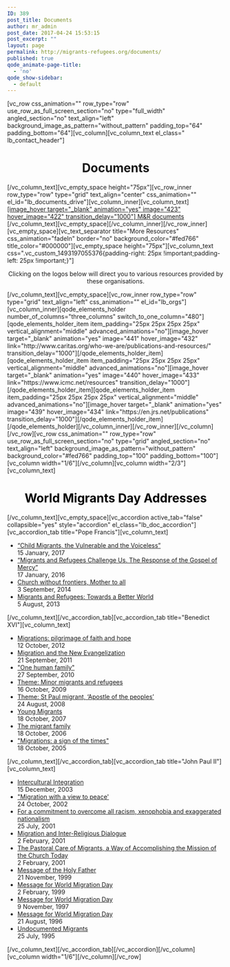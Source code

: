 ```yaml
---
ID: 389
post_title: Documents
author: mr_admin
post_date: 2017-04-24 15:53:15
post_excerpt: ""
layout: page
permalink: http://migrants-refugees.org/documents/
published: true
qode_animate-page-title:
  - 'no'
qode_show-sidebar:
  - default
---
```

[vc_row css_animation="" row_type="row" use_row_as_full_screen_section="no" type="full_width" angled_section="no" text_align="left" background_image_as_pattern="without_pattern" padding_top="64" padding_bottom="64"][vc_column][vc_column_text el_class=" lb_contact_header"]
<h1 style="text-align: center;">Documents</h1>
[/vc_column_text][vc_empty_space height="75px"][vc_row_inner row_type="row" type="grid" text_align="center" css_animation="" el_id="lb_documents_drive"][vc_column_inner][vc_column_text]
<div><a href="https://drive.google.com/drive/folders/0B2AK2bI01BzsbU1sbmhsU3ZXNEE">[image_hover target="_blank" animation="yes" image="423" hover_image="422" transition_delay="1000"]
M&amp;R documents</a></div>
[/vc_column_text][vc_empty_space][/vc_column_inner][/vc_row_inner][vc_empty_space][vc_text_separator title="More Resources" css_animation="fadeIn" border="no" background_color="#fed766" title_color="#000000"][vc_empty_space height="75px"][vc_column_text css=".vc_custom_1493197055376{padding-right: 25px !important;padding-left: 25px !important;}"]
<p style="text-align: center;">Clicking on the logos below will direct you to various resources provided by these organisations.</p>
[/vc_column_text][vc_empty_space][vc_row_inner row_type="row" type="grid" text_align="left" css_animation="" el_id="lb_orgs"][vc_column_inner][qode_elements_holder number_of_columns="three_columns" switch_to_one_column="480"][qode_elements_holder_item item_padding="25px 25px 25px 25px" vertical_alignment="middle" advanced_animations="no"][image_hover target="_blank" animation="yes" image="441" hover_image="432" link="http://www.caritas.org/who-we-are/publications-and-resources/" transition_delay="1000"][/qode_elements_holder_item][qode_elements_holder_item item_padding="25px 25px 25px 25px" vertical_alignment="middle" advanced_animations="no"][image_hover target="_blank" animation="yes" image="440" hover_image="433" link="https://www.icmc.net/resources" transition_delay="1000"][/qode_elements_holder_item][qode_elements_holder_item item_padding="25px 25px 25px 25px" vertical_alignment="middle" advanced_animations="no"][image_hover target="_blank" animation="yes" image="439" hover_image="434" link="https://en.jrs.net/publications" transition_delay="1000"][/qode_elements_holder_item][/qode_elements_holder][/vc_column_inner][/vc_row_inner][/vc_column][/vc_row][vc_row css_animation="" row_type="row" use_row_as_full_screen_section="no" type="grid" angled_section="no" text_align="left" background_image_as_pattern="without_pattern" background_color="#fed766" padding_top="100" padding_bottom="100"][vc_column width="1/6"][/vc_column][vc_column width="2/3"][vc_column_text]
<h1 style="text-align: center;"><span style="color: #000000;">World Migrants Day Addresses</span></h1>
[/vc_column_text][vc_empty_space][vc_accordion active_tab="false" collapsible="yes" style="accordion" el_class="lb_doc_accordion"][vc_accordion_tab title="Pope Francis"][vc_column_text]
<ul>
 	<li><a class="lb_document_li_a" href="https://w2.vatican.va/content/francesco/en/messages/migration/documents/papa-francesco_20160908_world-migrants-day-2017.html">“Child Migrants, the Vulnerable and the Voiceless”</a>
<div class="lb_document_li_date">15 January, 2017</div></li>
 	<li><a class="lb_document_li_a" href="https://w2.vatican.va/content/francesco/en/messages/migration/documents/papa-francesco_20150912_world-migrants-day-2016.html">“Migrants and Refugees Challenge Us. The Response of the Gospel of Mercy”</a>
<div class="lb_document_li_date">17 January, 2016</div></li>
 	<li><a class="lb_document_li_a" href="https://w2.vatican.va/content/francesco/en/messages/migration/documents/papa-francesco_20140903_world-migrants-day-2015.html">Church without frontiers, Mother to all</a>
<div class="lb_document_li_date">3 September, 2014</div></li>
 	<li><a class="lb_document_li_a" href="https://w2.vatican.va/content/francesco/en/messages/migration/documents/papa-francesco_20130805_world-migrants-day.html">Migrants and Refugees: Towards a Better World</a>
<div class="lb_document_li_date">5 August, 2013</div></li>
</ul>
[/vc_column_text][/vc_accordion_tab][vc_accordion_tab title="Benedict XVI"][vc_column_text]
<ul>
 	<li><a class="lb_document_li_a" href="http://w2.vatican.va/content/benedict-xvi/en/messages/migration/documents/hf_ben-xvi_mes_20121012_world-migrants-day.html">Migrations: pilgrimage of faith and hope</a>
<div class="lb_document_li_date">12 October, 2012</div></li>
 	<li><a class="lb_document_li_a" href="http://w2.vatican.va/content/benedict-xvi/en/messages/migration/documents/hf_ben-xvi_mes_20110921_world-migrants-day.html">Migration and the New Evangelization</a>
<div class="lb_document_li_date">21 September, 2011</div></li>
 	<li><a class="lb_document_li_a" href="http://w2.vatican.va/content/benedict-xvi/en/messages/migration/documents/hf_ben-xvi_mes_20100927_world-migrants-day.html">"One human family"</a>
<div class="lb_document_li_date">27 September, 2010</div></li>
 	<li><a class="lb_document_li_a" href="http://w2.vatican.va/content/benedict-xvi/en/messages/migration/documents/hf_ben-xvi_mes_20091016_world-migrants-day.html">Theme: Minor migrants and refugees</a>
<div class="lb_document_li_date">16 October, 2009</div></li>
 	<li><a class="lb_document_li_a" href="http://w2.vatican.va/content/benedict-xvi/en/messages/migration/documents/hf_ben-xvi_mes_20080824_world-migrants-day.html">Theme: St Paul migrant, ‘Apostle of the peoples’</a>
<div class="lb_document_li_date">24 August, 2008</div></li>
 	<li><a class="lb_document_li_a" href="http://w2.vatican.va/content/benedict-xvi/en/messages/migration/documents/hf_ben-xvi_mes_20071018_world-migrants-day.html">Young Migrants</a>
<div class="lb_document_li_date">18 October, 2007</div></li>
 	<li><a class="lb_document_li_a" href="http://w2.vatican.va/content/benedict-xvi/en/messages/migration/documents/hf_ben-xvi_mes_20061018_world-migrants-day.html">The migrant family</a>
<div class="lb_document_li_date">18 October, 2006</div></li>
 	<li><a class="lb_document_li_a" href="http://w2.vatican.va/content/benedict-xvi/en/messages/migration/documents/hf_ben-xvi_mes_20051018_world-migrants-day.html">"Migrations: a sign of the times"</a>
<div class="lb_document_li_date">18 October, 2005</div></li>
</ul>
[/vc_column_text][/vc_accordion_tab][vc_accordion_tab title="John Paul II"][vc_column_text]
<ul>
 	<li><a class="lb_document_li_a" href="http://w2.vatican.va/content/john-paul-ii/en/messages/migration/documents/hf_jp-ii_mes_20041124_world-migration-day-2005.html">Intercultural Integration</a>
<div class="lb_document_li_date">15 December, 2003</div></li>
 	<li><a class="lb_document_li_a" href="http://w2.vatican.va/content/john-paul-ii/en/messages/migration/documents/hf_jp-ii_mes_20031223_world-migration-day-2004.html">"Migration with a view to peace'</a>
<div class="lb_document_li_date">24 October, 2002</div></li>
 	<li><a class="lb_document_li_a" href="http://w2.vatican.va/content/john-paul-ii/en/messages/migration/documents/hf_jp-ii_mes_20021202_world-migration-day-2003.html">For a commitment to overcome all racism, xenophobia and exaggerated nationalism</a>
<div class="lb_document_li_date">25 July, 2001</div></li>
 	<li><a class="lb_document_li_a" href="http://w2.vatican.va/content/john-paul-ii/en/messages/migration/documents/hf_jp-ii_mes_20011018_world-migration-day-2002.html">Migration and Inter-Religious Dialogue</a>
<div class="lb_document_li_date">2 February, 2001</div></li>
 	<li><a class="lb_document_li_a" href="http://w2.vatican.va/content/john-paul-ii/en/messages/migration/documents/hf_jp-ii_mes_20010213_world-migration-day-2001.html">The Pastoral Care of Migrants, a Way of Accomplishing the Mission of the Church Today</a>
<div class="lb_document_li_date">2 February, 2001</div></li>
 	<li><a class="lb_document_li_a" href="http://w2.vatican.va/content/john-paul-ii/en/messages/migration/documents/hf_jp-ii_mes_21111999_world-migration-day-2000.html">Message of the Holy Father</a>
<div class="lb_document_li_date">21 November, 1999</div></li>
 	<li><a class="lb_document_li_a" href="http://w2.vatican.va/content/john-paul-ii/en/messages/migration/documents/hf_jp-ii_mes_22021999_world-migration-day-1999.html">Message for World Migration Day</a>
<div class="lb_document_li_date">2 February, 1999</div></li>
 	<li><a class="lb_document_li_a" href="http://w2.vatican.va/content/john-paul-ii/en/messages/migration/documents/hf_jp-ii_mes_09111997_world-migration-day-1998.html">Message for World Migration Day</a>
<div class="lb_document_li_date">9 November, 1997</div></li>
 	<li><a class="lb_document_li_a" href="http://w2.vatican.va/content/john-paul-ii/en/messages/migration/documents/hf_jp-ii_mes_26081996_world-migration-day.html">Message for World Migration Day</a>
<div class="lb_document_li_date">21 August, 1996</div></li>
 	<li><a class="lb_document_li_a" href="http://w2.vatican.va/content/john-paul-ii/en/messages/migration/documents/hf_jp-ii_mes_25071995_undocumented_migrants.html">Undocumented Migrants</a>
<div class="lb_document_li_date">25 July, 1995</div></li>
</ul>
[/vc_column_text][/vc_accordion_tab][/vc_accordion][/vc_column][vc_column width="1/6"][/vc_column][/vc_row]